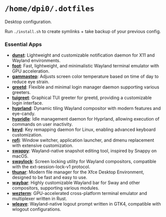 # `/home/dpi0/.dotfiles`

Desktop configuration.

Run `./install.sh` to create symlinks + take backup of your previous config.

### Essential Apps

- **[dunst](https://github.com/dunst-project/dunst)**: Lightweight and customizable notification daemon for X11 and Wayland environments.
- **[foot](https://codeberg.org/dnkl/foot)**: Fast, lightweight, and minimalistic Wayland terminal emulator with GPU acceleration.
- **[gammastep](https://gitlab.com/chinstrap/gammastep)**: Adjusts screen color temperature based on time of day to reduce eye strain.
- **[greetd](https://github.com/kennylevinsen/greetd)**: Flexible and minimal login manager daemon supporting various greeters.
- **[tuigreet](https://github.com/apognu/tuigreet)**: Graphical TUI greeter for greetd, providing a customizable login interface.
- **[hyprland](https://github.com/hyprwm/Hyprland)**: Dynamic tiling Wayland compositor with modern features and eye-candy.
- **[hypridle](https://github.com/hyprwm/hypridle)**: Idle management daemon for Hyprland, allowing execution of commands on user inactivity.
- **[keyd](https://github.com/rvaiya/keyd)**: Key remapping daemon for Linux, enabling advanced keyboard customization.
- **[rofi](https://github.com/davatorium/rofi)**: Window switcher, application launcher, and dmenu replacement with extensive customization.
- **[swappy](https://github.com/jtheoof/swappy)**: Wayland-native snapshot editing tool, inspired by Snappy on macOS.
- **[swaylock](https://github.com/swaywm/swaylock)**: Screen locking utility for Wayland compositors, compatible with the ext-session-lock-v1 protocol.
- **[thunar](https://docs.xfce.org/xfce/thunar/start)**: Modern file manager for the Xfce Desktop Environment, designed to be fast and easy to use.
- **[waybar](https://github.com/Alexays/Waybar)**: Highly customizable Wayland bar for Sway and other compositors, supporting various modules.
- **[wezterm](https://github.com/wez/wezterm)**: GPU-accelerated cross-platform terminal emulator and multiplexer written in Rust.
- **[wleave](https://github.com/AMNatty/wleave)**: Wayland-native logout prompt written in GTK4, compatible with wlogout configurations.

